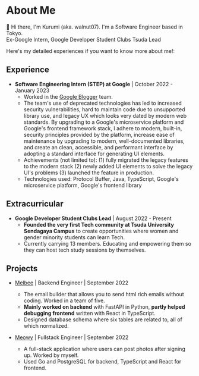 # About Me

👋 Hi there, I'm Kurumi (aka. walnut07). I'm a Software Engineer based in Tokyo. \
Ex-Google Intern, Google Developer Student Clubs Tsuda Lead

Here's my detailed experiences if you want to know more about me!: 

## Experience
- **Software Engineering Intern (STEP) at Google** | October 2022 - January 2023
    - Worked in the [Google Blogger](www.blogger.com) team.
    - The team's use of deprecated technologies has led to increased security vulnerabilities, hard to maintain code due to unsupported library use, and legacy UX which looks very dated by modern web standards. By upgrading to a Google's microservice platform and Google's frontend framework stack, I adhere to modern, built-in, security principles provided by the platform, increase ease of maintenance by upgrading to modern, well-documented libraries, and create an clean, accessible, and performant interface by adopting a standard interface for generating UI elements.
    - Achievements (not limited to): (1) fully migrated the legacy features to the modern stack (2) newly added UI elements to solve the legacy UI's problems (3) launched the feature in production.
    - Technologies used: Protocol Buffer, Java, TypeScript, Google's microservice platform, Google's frontend library

## Extracurricular
- **Google Developer Student Clubs Lead** | August 2022 - Present
    - **Founded the very first Tech community at Tsuda University Sendagaya Campus** to create opportunities where women and gender minority students can learn Tech.
    - Currently carrying 13 members. Educating and empowering them so they can host tech study sessions by themselves.

## Projects
- [Melbee](https://github.com/melBee-newsletter/melBee) | Backend Engineer | September 2022
    - The email builder that allows you to send html rich emails without coding. Worked in a team of five.
    - **Mainly worked on backend** with FastAPI in Python, **partly helped debugging frontend** written with React in TypeScript.
    - Designed database schema where six tables are related to, all of which normalized.

- [Meowy](https://github.com/walnut07/Mewy) | Fullstack Engineer | September 2022
    - A full-stack application where users can post photos after signing up. Worked by myself.
    - Used Go and PostgreSQL for backend, TypeScript and React for frontend.